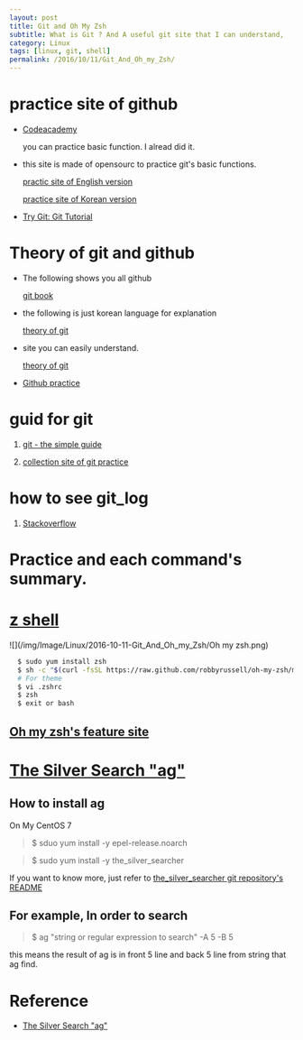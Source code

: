 ```yaml
---
layout: post
title: Git and Oh My Zsh
subtitle: What is Git ? And A useful git site that I can understand, 
category: Linux
tags: [linux, git, shell]
permalink: /2016/10/11/Git_And_Oh_my_Zsh/
---
```


# practice site of github

  - [Codeacademy](https://www.codecademy.com/)

    you can practice basic function.  I alread did it.
        
  - this site is made of opensourc to practice git's basic functions.
     
     [practic site of English version](http://learngitbranching.js.org/)
 
     [practice site of Korean version](http://learnbranch.urigit.com/)
    
  - [Try Git: Git Tutorial](https://try.github.io/levels/1/challenges/1)
    

# Theory of git and github
  
  - The following shows you all github 
  
     [git book](https://www.gitbook.com/book/snowdream86/github-cheat-sheet/details)
  
  - the following is just korean language for explanation
  
     [theory of git](https://nolboo.kim/blog/2013/10/06/github-for-beginner/)

  - site you can easily understand.
  
     [theory of git](https://www.atlassian.com/git/tutorials/refs-and-the-reflog/)
     
  - [Github practice](http://www.slideshare.net/flyskykr/github-46014813)

# guid for git 

  1. [git - the simple guide](http://git.huit.harvard.edu/guide/)

  2. [collection site of git practice](https://github.com/grayghostvisuals/practice-git)
  
# how to see git_log 

  1. [Stackoverflow](http://stackoverflow.com/questions/1057564/pretty-git-branch-graphs)

# Practice and each command's summary.


# [z shell](http://ohmyz.sh/)

  ![](/img/Image/Linux/2016-10-11-Git_And_Oh_my_Zsh/Oh my zsh.png)
  
```bash
  $ sudo yum install zsh  
  $ sh -c "$(curl -fsSL https://raw.github.com/robbyrussell/oh-my-zsh/master/tools/install.sh)"  
  # For theme   
  $ vi .zshrc  
  $ zsh  
  $ exit or bash  
```

## [Oh my zsh's feature site](http://code.joejag.com/2014/why-zsh.html)

# [The Silver Search "ag"](https://github.com/ggreer/the_silver_searcher)

## How to install ag

  On My CentOS 7 
  
  > $ sduo yum install -y epel-release.noarch
  
  > $ sudo yum install -y the_silver_searcher
  
  If you want to know more, just refer to [the_silver_searcher git repository's README](https://github.com/ggreer/the_silver_searcher/blob/master/README.md)

## For example, In order to search  

  > $ ag "string or regular expression to search" -A 5 -B 5
  
  this means the result of ag is in front 5 line and back 5 line from string that ag find. 
  
# Reference 

 - [The Silver Search "ag"](https://github.com/ggreer/the_silver_searcher)

